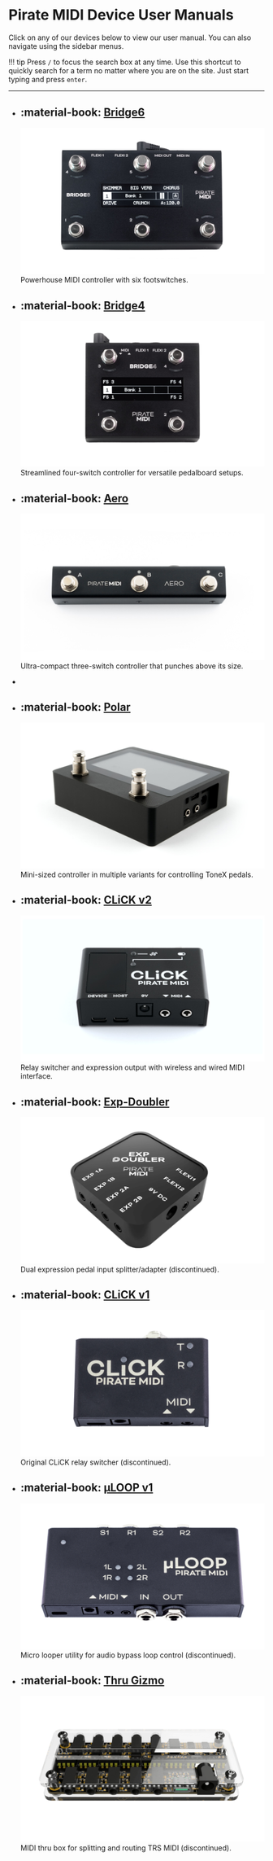 # Pirate MIDI Device User Manuals

Click on any of our devices below to view our user manual. You can also navigate using the sidebar menus.

!!! tip 
    Press `/` to focus the search box at any time. Use this shortcut to quickly search for a term no matter where you are on the site. Just start typing and press `enter`.

---

<div class="grid cards" markdown>

-   :material-book: **[Bridge6](bridge6/index.md)**  
    ---
    ![Bridge6](../assets/ProductThumbnails/Bridge6%20Thumbnail%20976px.jpg)
    Powerhouse MIDI controller with six footswitches.

-   :material-book: **[Bridge4](bridge4/index.md)**  
    ---
    ![Bridge4](../assets/ProductThumbnails/Bridge4%20Thumbnail%20976px.jpg)  
    Streamlined four-switch controller for versatile pedalboard setups.

-   :material-book: **[Aero](aero/index.md)**  
    ---
    ![Aero](../assets/ProductThumbnails/Aero%20Thumbnail%20976px.jpg)  
    Ultra-compact three-switch controller that punches above its size.

-   <!-- >:material-book: **[FlexiHub](flexihub/index.md)**  
    ---
    ![FlexiHub](../assets/ProductThumbnails/)   
    MIDI hub with FlexiPorts, Bluetooth, USB host, and expression input.
    -->

-   :material-book: **[Polar](polar/index.md)**  
    ---
    ![Polar](../assets/ProductThumbnails/Polar%20Max%20Thumbnail%20976px.jpg) 
    Mini-sized controller in multiple variants for controlling ToneX pedals.

-   :material-book: **[CLiCK v2](click-v2/index.md)**  
    ---
    ![CLiCK v2](../assets/ProductThumbnails/CLiCK%20v2%20Thumbnail%20976px.jpg)   
    Relay switcher and expression output with wireless and wired MIDI interface.

-   :material-book: **[Exp-Doubler](exp-doubler/index.md)**  
    ---
    ![Exp-Doubler](../assets/ProductThumbnails/Exp-Doubler%20Thumbnail%20976px.jpg)  
    Dual expression pedal input splitter/adapter (discontinued).

-   :material-book: **[CLiCK v1](click-v1/index.md)**  
    ---
    ![CLiCK v1](../assets/ProductThumbnails/CLiCK%20v1%20Thumbnail%20976px.jpg)   
    Original CLiCK relay switcher (discontinued).

-   :material-book: **[µLOOP v1](µloop/index.md)**  
    ---
    ![µLOOP v1](../assets/ProductThumbnails/uLOOP%20v1%20Thumbnail%20976px.jpg)   
    Micro looper utility for audio bypass loop control (discontinued).

-   :material-book: **[Thru Gizmo](thru-gizmo/index.md)**  
    ---
    ![Thru Gizmo](../assets/ProductThumbnails/MIDI%20Thru%20Gizmo%20Thumbnail%20976px.jpg)  
    MIDI thru box for splitting and routing TRS MIDI (discontinued).

</div>
